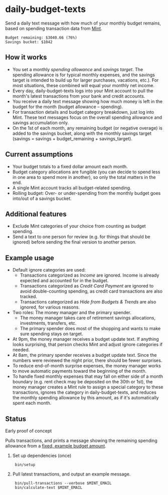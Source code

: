 daily-budget-texts
==================

Send a daily text message with how much of your monthly budget remains, based on spending transaction data from [Mint][].

    Budget remaining: $3040.66 (76%)
    Savings bucket: $1042

How it works
------------

- You set a monthly _spending allowance_ and _savings target_. The spending allowance is for typical monthly expenses, and the savings target is intended to build up for larger purchases, vacations, etc.). For most situations, these combined will equal your monthly net income.
- Every day, daily-budget-texts logs into your Mint account to pull the month's latest transactions from your bank and credit accounts.
- You receive a daily text message showing how much money is left in the budget for the month (budget allowance – spending).
- For transaction details and budget category breakdown, just log into Mint. These text messages focus on the overall spending allowance and savings accumulation only.
- On the 1st of each month, any remaining budget (or negative overage) is added to the savings bucket, along with the monthly savings target (savings = savings + budget_remaining + savings_target).

Current assumptions
-------------------

- Your budget totals to a fixed dollar amount each month.
- Budget category allocations are fungible (you can decide to spend less in one area to spend more in another), so only the total matters in the end.
- A single Mint account tracks all budget-related spending.
- Rolling budget: Over- or under-spending from the monthly budget goes into/out of a savings bucket.

Additional features
-------------------

- Exclude Mint categories of your choice from counting as budget spending.
- Send a text to one person for review (e.g. for things that should be ignored) before sending the final version to another person.

Example usage
-------------

- Default ignore categories are used:
    - Transactions categorized as _Income_ are ignored. Income is already expected and accounted for in the budget.
    - Transactions categorized as _Credit Card Payment_ are ignored to avoid double-counting spending, as credit card transactions are also tracked.
    - Transactions categorized as _Hide from Budgets & Trends_ are also ignored, for various reasons.
- Two roles: The money manager and the primary spender.
    - The money manager takes care of retirement savings allocations, investments, transfers, etc.
    - The primary spender does most of the shopping and wants to make sure spending stays on target.
- At 9pm, the money manager receives a budget update text. If anything looks surprising, that person checks Mint and adjust ignore categories if needed.
- At 8am, the primary spender receives a budget update text. Since the numbers were reviewed the night prior, there should be fewer surprises.
- To reduce end-of-month surprise expenses, the money manager works to move automatic payments toward the beginning of the month.
- To handle fixed monthly expenses that may fall on either side of a month boundary (e.g. rent check may be deposited on the 30th or 1st), the money manager creates a Mint rule to assign a special category to these transactions, ignores the category in daily-budget-texts, and reduces the monthly spending allowance by this amount, as if it's automatically spent each month.

[Mint]: https://mint.com

Status
------

Early proof of concept

Pulls transactions, and prints a message showing the remaining spending allowance from a [fixed, example budget amount](https://git.io/Jvri2).

1. Set up dependencies (once)

        bin/setup

2. Pull latest transactions, and output an example message.

        bin/pull-transactions --verbose $MINT_EMAIL
        bin/calculate-text $MINT_EMAIL
